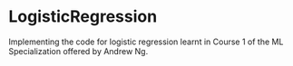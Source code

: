 # LogisticRegression
Implementing the code for logistic regression learnt in Course 1 of the ML Specialization offered by Andrew Ng.

